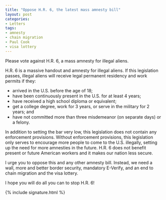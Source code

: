 ```yaml
---
title: "Oppose H.R. 6, the latest mass amnesty bill"
layout: post
categories:
- Letters
tags:
- amnesty
- chain migration
- Paul Cook
- visa lottery
---
```


Please vote against H.R. 6, a mass amnesty for illegal aliens.

H.R. 6 is a massive handout and amnesty for illegal aliens. If this legislation passes, illegal aliens will receive legal permanent residency and work permits if they:

- arrived in the U.S. before the age of 18;
- have been continuously present in the U.S. for at least 4 years;
- have received a high school diploma or equivalent;
- get a college degree, work for 3 years, or serve in the military for 2 years; and
- have not committed more than three misdemeanor (on separate days) or a felony.

In addition to setting the bar very low, this legislation does not contain any enforcement provisions. Without enforcement provisions, this legislation only serves to encourage more people to come to the U.S. illegally, setting up the need for more amnesties in the future. H.R. 6 does not benefit present or future American workers and it makes our nation less secure.

I urge you to oppose this and any other amnesty bill. Instead, we need a wall, more and better border security, mandatory E-Verify, and an end to chain migration and the visa lottery.

I hope you will do all you can to stop H.R. 6!

{% include signature.html %}
